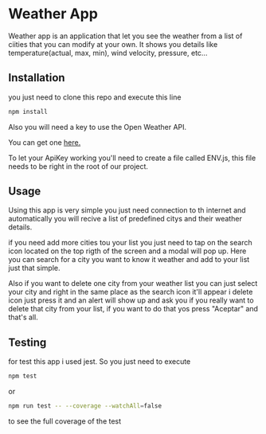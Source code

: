 # Weather App

Weather app is an application that let you see the weather from a list of ciities that you can modify at your own.
It shows you details like temperature(actual, max, min), wind velocity, pressure, etc...

## Installation

you just need to clone this repo and execute this line

```bash
npm install
```

Also you will need a key to use the Open Weather API.

You can get one [here.](https://openweathermap.org/)

To let your ApiKey working you'll need to create a file called ENV.js, this file needs to be right in the root of our project.

## Usage

Using this app is very simple you just need connection to th internet and automatically you will recive a list of predefined citys and their weather details.

if you need add more cities tou your list you just need to tap on the search icon located on the top rigth of the screen and a modal will pop up. Here you can search for a city you want to know it weather and add to your list just that simple.

Also if you want to delete one city from your weather list you can just select your city and right in the same place as the search icon it'll appear i delete icon just press it and an alert will show up and ask you if you really want to delete that city from your list, if you want to do that yos press "Aceptar" and that's all.

## Testing

for test this app i used jest. So you just need to execute

```bash
npm test
```

or

```bash
npm run test -- --coverage --watchAll=false
```

to see the full coverage of the test
